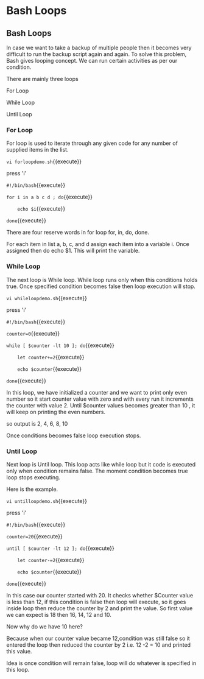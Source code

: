 # Bash Loops

## Bash Loops

In case we want to take a backup of multiple people then it becomes very difficult to run the backup script again and again.
To solve this problem, Bash gives looping concept. We can run certain activities as per our condition.

There are mainly three loops 

For Loop

While Loop

Until Loop

### For Loop

For loop is used to iterate through any given code for any number of supplied items in the list.


`vi forloopdemo.sh`{{execute}}

press 'i'


`#!/bin/bash`{{execute}}

`for i in a b c d ; do`{{execute}}

`    echo $i`{{execute}}

`done`{{execute}}


There are four reserve words in for loop for, in, do, done. 

For each item  in list a, b, c, and d assign each item into a variable i. Once assigned then do echo $1. This will print the variable.


### While Loop

The next loop is While loop. While loop runs only when this conditions holds true. Once specified condition becomes false then loop execution will stop.

`vi whileloopdemo.sh`{{execute}}

press 'i'

`#!/bin/bash`{{execute}}
  
`counter=0`{{execute}}

`while [ $counter -lt 10 ]; do`{{execute}}

`    let counter+=2`{{execute}}

`    echo $counter`{{execute}}

`done`{{execute}}

In this loop, we have initialized a counter  and we want to print only even number so it start counter value with zero and with every run it increments the counter with value 2. Until $counter values becomes greater than 10 , it will keep on printing the even numbers.

so output is 2, 4, 6, 8, 10

Once conditions becomes false loop execution stops.

### Until Loop


Next loop is Until loop. This loop acts like while loop but it code is executed only when condition remains false. The moment condition becomes true loop stops executing.

Here is the example.

`vi untilloopdemo.sh`{{execute}}

press 'i'


`#!/bin/bash`{{execute}}
  
`counter=20`{{execute}}

`until [ $counter -lt 12 ]; do`{{execute}}

`    let counter-=2`{{execute}}

`    echo $counter`{{execute}}

`done`{{execute}}

In this case our counter started with 20. It checks whether $Counter value is less than 12, if this condition is false then loop will execute, so it goes inside loop then reduce the counter by 2 and print the value. So first value we can expect is 18 then 16, 14, 12 and 10.

Now why do we have 10 here? 

Because when our counter value became 12,condition was still false so it entered the loop then reduced the counter by 2 i.e. 12 -2 = 10 and printed this value.

Idea is once condition will remain false, loop will do whatever is specified in this loop.


